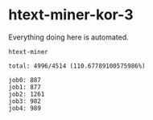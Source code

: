 # htext-miner-kor-3

Everything doing here is automated.

```
htext-miner

total: 4996/4514 (110.67789100575986%)

job0: 887
job1: 877
job2: 1261
job3: 982
job4: 989
```